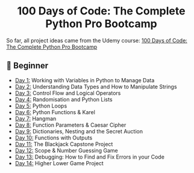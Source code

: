 <h1 align="center">100 Days of Code: The Complete Python Pro Bootcamp
</h1>

So far, all project ideas came from the Udemy course: [100 Days of Code: The Complete Python Pro Bootcamp](https://www.udemy.com/course/100-days-of-code/)


## 🔰 Beginner 
- [Day 1:](https://github.com/Nekembe-Boris/100-Days-of-Code-Projects/tree/main/Day%201) Working with Variables in Python to Manage Data
- [Day 2:](https://github.com/Nekembe-Boris/100-Days-of-Code-Projects/tree/main/Day%202) Understanding Data Types and How to Manipulate Strings
- [Day 3:](https://github.com/Nekembe-Boris/100-Days-of-Code-Projects/tree/main/Day%203) Control Flow and Logical Operators
- [Day 4:](https://github.com/Nekembe-Boris/100-Days-of-Code-Projects/tree/main/Day%204) Randomisation and Python Lists
- [Day 5:](https://github.com/Nekembe-Boris/100-Days-of-Code-Projects/tree/main/Day%205) Python Loops
- [Day 6:](https://github.com/Nekembe-Boris/100-Days-of-Code-Projects/tree/main/Day%206) Python Functions & Karel
- [Day 7:](https://github.com/Nekembe-Boris/100-Days-of-Code-Projects/tree/main/Day%207) Hangman
- [Day 8:](https://github.com/Nekembe-Boris/100-Days-of-Code-Projects/tree/main/Day%208) Function Parameters & Caesar Cipher
- [Day 9:](https://github.com/Nekembe-Boris/100-Days-of-Code-Projects/tree/main/Day%209) Dictionaries, Nesting and the Secret Auction
- [Day 10:](https://github.com/Nekembe-Boris/100-Days-of-Code-Projects/tree/main/Day10) Functions with Outputs
- [Day 11:](https://github.com/Nekembe-Boris/100-Days-of-Code-Projects/tree/main/Day11) The Blackjack Capstone Project
- [Day 12:](https://github.com/Nekembe-Boris/100-Days-of-Code-Projects/tree/main/Day12) Scope & Number Guessing Game
- [Day 13:](https://github.com/Nekembe-Boris/100-Days-of-Code-Projects/tree/main/Day13) Debugging: How to Find and Fix Errors in your Code
- [Day 14:](https://github.com/Nekembe-Boris/100-Days-of-Code-Projects/tree/main/Day14) Higher Lower Game Project
